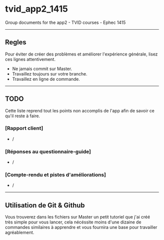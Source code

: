 # tvid_app2_1415
Group documents for the app2 - TVID courses - Ephec 1415

--------------------

## Regles

Pour éviter de créer des problèmes et améliorer l'expérience générale, lisez
ces lignes attentivement.

* Ne jamais commit sur Master.
* Travaillez toujours sur votre branche.
* Travaillez en ligne de commande.

--------------------

## TODO
Cette liste reprend tout les points non accomplis de l'app afin
de savoir ce qu'il reste à faire.

### [Rapport client]
* /

### [Réponses au questionnaire-guide]
* /

### [Compte-rendu et pistes d'améliorations]
* /

--------------------
## Utilisation de Git & Github

Vous trouverez dans les fichiers sur Master un petit tutoriel que j'ai créé 
très simple pour vous lancer, cela nécéssite moins d'une dizaine de commandes
similaires à apprendre et vous fournira une base pour travailler agréablement.
